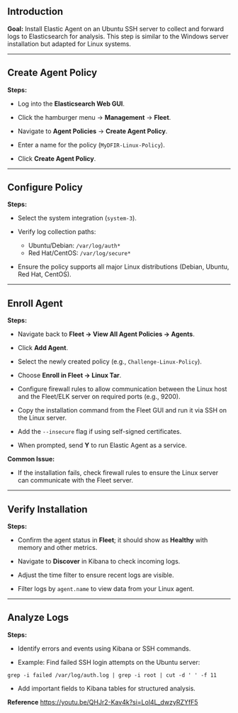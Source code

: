## Introduction

**Goal:** Install Elastic Agent on an Ubuntu SSH server to collect and forward logs to Elasticsearch for analysis. This step is similar to the Windows server installation but adapted for Linux systems.

---

## Create Agent Policy

**Steps:**

- Log into the **Elasticsearch Web GUI**.
    
- Click the hamburger menu → **Management** → **Fleet**.
    
- Navigate to **Agent Policies** → **Create Agent Policy**.
    
- Enter a name for the policy (`MyDFIR-Linux-Policy`).
    
- Click **Create Agent Policy**.
    
---

## Configure Policy

**Steps:**

- Select the system integration (`system-3`).
    
- Verify log collection paths:
    
    - Ubuntu/Debian: `/var/log/auth*`
    - Red Hat/CentOS: `/var/log/secure*`
        
- Ensure the policy supports all major Linux distributions (Debian, Ubuntu, Red Hat, CentOS).
    

---

## Enroll Agent

**Steps:**

- Navigate back to **Fleet → View All Agent Policies → Agents**.
    
- Click **Add Agent**.
    
- Select the newly created policy (e.g., `Challenge-Linux-Policy`).
    
- Choose **Enroll in Fleet → Linux Tar**.
    
- Configure firewall rules to allow communication between the Linux host and the Fleet/ELK server on required ports (e.g., 9200).
    
- Copy the installation command from the Fleet GUI and run it via SSH on the Linux server.
    
- Add the `--insecure` flag if using self-signed certificates.
    
- When prompted, send **Y** to run Elastic Agent as a service.
    

**Common Issue:**

- If the installation fails, check firewall rules to ensure the Linux server can communicate with the Fleet server.
    

---

## Verify Installation

**Steps:**

- Confirm the agent status in **Fleet**; it should show as **Healthy** with memory and other metrics.
    
- Navigate to **Discover** in Kibana to check incoming logs.
    
- Adjust the time filter to ensure recent logs are visible.
    
- Filter logs by `agent.name` to view data from your Linux agent.
    

---

## Analyze Logs

**Steps:**

- Identify errors and events using Kibana or SSH commands.
    
- Example: Find failed SSH login attempts on the Ubuntu server:
    

`grep -i failed /var/log/auth.log | grep -i root | cut -d ' ' -f 11`

- Add important fields to Kibana tables for structured analysis.


**Reference**
https://youtu.be/QHJr2-Kav4k?si=Lol4L_dwzyRZYfF5
